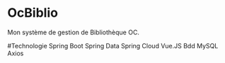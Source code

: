 # OcBiblio
Mon système de gestion de Bibliothèque OC.

#Technologie
Spring Boot
Spring Data
Spring Cloud
Vue.JS
Bdd MySQL
Axios
